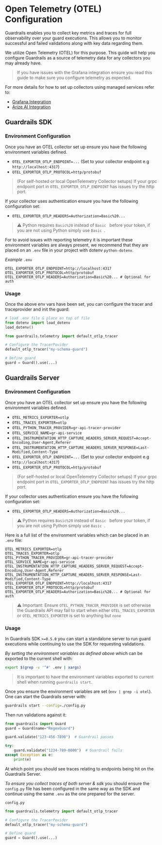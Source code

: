 # Open Telemetry (OTEL) Configuration

Guardrails enables you to collect key metrics and traces for full observability over your guard executions. This allows you to monitor successful and failed validations along with key data regarding them.

We utilize Open Telemetry (OTEL) for this purpose. This guide will help you configure Guardrails as a source of telemetry data for any collectors you may already have.

> If you have issues with the Grafana integration ensure you read this guide to make sure you configure telemetry as expected.

For more details for how to set up collectors using managed services refer to:
- [Grafana Integration](../../integrations/telemetry/grafana)
- [Arize AI Integration](https://docs.arize.com/arize/large-language-models/guardrails)


## Guardrails SDK

### Environment Configuration

Once you have an OTEL collector set up ensure you have the following environment variables defined.

- `OTEL_EXPORTER_OTLP_ENDPOINT=...` (Set to your collector endpoint e.g `http://localhost:4317`)
- `OTEL_EXPORTER_OTLP_PROTOCOL=http/protobuf`

> (For self-hosted or local OpenTelemetry Collector setups) If your grpc endpoint port in `OTEL_EXPORTER_OTLP_ENDPOINT` has issues try the http port.

If your collector uses authentication ensure you have the following configuration set:

- `OTEL_EXPORTER_OTLP_HEADERS=Authorization=Basic%20...`

> ⚠️ Python requires `Basic%20` instead of `Basic ` before your token, if you are not using Python simply use `Basic `.

For to avoid issues with reporting telemetry it is important these environment variables are always present, we recommend that they are placed on an `.env` file in your project with dotenv `python-dotenv`.

*Example* `.env`

```
OTEL_EXPORTER_OTLP_ENDPOINT=http://localhost:4317
OTEL_EXPORTER_OTLP_PROTOCOL=http/protobuf
OTEL_EXPORTER_OTLP_HEADERS=Authorization=Basic%20... # Optional for auth
```

### Usage

Once the above env vars have been set, you can configure the tracer and traceprovider and init the guard:

```python
# load .env file & place on top of file
from dotenv import load_dotenv
load_dotenv()

from guardrails.telemetry import default_otlp_tracer

# Configure the TracerPovider
default_otlp_tracer("my-schema-guard")

# Define guard
guard = Guard().use(...)
```


## Guardrails Server

### Environment Configuration

Once you have an OTEL collector set up ensure you have the following environment variables defined.

- `OTEL_METRICS_EXPORTER=otlp`
- `OTEL_TRACES_EXPORTER=otlp`
- `OTEL_PYTHON_TRACER_PROVIDER=gr-api-tracer-provider`
- `OTEL_SERVICE_NAME=gr-api-service`
- `OTEL_INSTRUMENTATION_HTTP_CAPTURE_HEADERS_SERVER_REQUEST=Accept-Encoding,User-Agent,Referer`
- `OTEL_INSTRUMENTATION_HTTP_CAPTURE_HEADERS_SERVER_RESPONSE=Last-Modified,Content-Type`
- `OTEL_EXPORTER_OTLP_ENDPOINT=...` (Set to your collector endpoint e.g `http://localhost:4317`)
- `OTEL_EXPORTER_OTLP_PROTOCOL=http/protobuf`

> (For self-hosted or local OpenTelemetry Collector setups) If your grpc endpoint port in `OTEL_EXPORTER_OTLP_ENDPOINT` has issues try the http port.

If your collector uses authentication ensure you have the following configuration set:

- `OTEL_EXPORTER_OTLP_HEADERS=Authorization=Basic%20...`

> ⚠️ Python requires `Basic%20` instead of `Basic ` before your token, if you are not using Python simply use `Basic `.


Here is a full list of the environment variables which can be placed in an `.env` file:

```
OTEL_METRICS_EXPORTER=otlp
OTEL_TRACES_EXPORTER=otlp
OTEL_PYTHON_TRACER_PROVIDER=gr-api-tracer-provider
OTEL_SERVICE_NAME=gr-api-service
OTEL_INSTRUMENTATION_HTTP_CAPTURE_HEADERS_SERVER_REQUEST=Accept-Encoding,User-Agent,Referer
OTEL_INSTRUMENTATION_HTTP_CAPTURE_HEADERS_SERVER_RESPONSE=Last-Modified,Content-Type
OTEL_EXPORTER_OTLP_ENDPOINT=http://localhost:4317
OTEL_EXPORTER_OTLP_PROTOCOL=http/protobuf
OTEL_EXPORTER_OTLP_HEADERS=Authorization=Basic%20... # Optional for auth
```

> ⚠️ Important: Ensure `OTEL_PYTHON_TRACER_PROVIDER` is set otherwise the Guardrails API may fail to start when either `OTEL_TRACES_EXPORTER` or `OTEL_METRICS_EXPORTER` is set to anything but `none`

### Usage

In Guardrails SDK `>=0.5.0` you can start a standalone server to run guard executions while continuing to use the SDK for requesting validations.

*By setting the environment variables as defined above* which can be exported to the current shell with:

```bash
export $(grep -v '^#' .env | xargs) 
```

> It is important to have the environment variables exported to current shell when running `guardrails start`.

Once you ensure the environment variables are set (`env | grep -i otel`). One can start the Guardrails server with:

```bash
guardrails start --config=./config.py
```

Then run validations against it:

```python
from guardrails import Guard
guard = Guard(name="RegexGuard")

guard.validate("123-456-7890")  # Guardrail passes

try:
    guard.validate("1234-789-0000")  # Guardrail fails
except Exception as e:
    print(e)
```

At which point you should see traces relating to endpoints being hit on the Guardrails Server.

*To ensure you collect traces of both server & sdk* you should ensure the `config.py` file has been configured in the same way as the SDK and continue using the same `.env` as the one prepared for the server.


`config.py`

```python
from guardrails.telemetry import default_otlp_tracer

# Configure the TracerPovider
default_otlp_tracer("my-schema-guard")

# Define guard
guard = Guard().use(...)
```